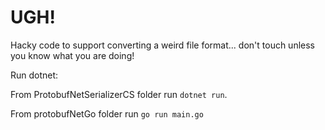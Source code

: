 # UGH!

Hacky code to support converting a weird file format... don't touch unless you know what you are doing!

Run dotnet:

From ProtobufNetSerializerCS folder run `dotnet run`.

From protobufNetGo folder run `go run main.go`
